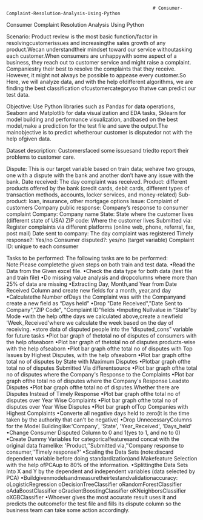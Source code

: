                                                           # Consumer-Complaint-Resolution-Analysis-Using-Python
Consumer Complaint Resolution Analysis Using Python

Scenario:
  Product review is the most basic function/factor in resolvingcustomerissues and increasingthe sales growth of any product.Wecan understandtheir mindset toward our service withoutasking each customer.When consumers are unhappywith some aspect of a business, they reach out to customer service and might raise a complaint. Companiestry their best to resolve the complaints that they receive. However, it might not always be possible to appease every customer.So Here, we will analyze data, and with the help ofdifferent algorithms, we are finding the best classification ofcustomercategoryso thatwe can predict our test data.

Objective:
  Use Python libraries such as Pandas for data operations, Seaborn and Matplotlib for data visualization and EDA tasks, Sklearn for model building and performance visualization, andbased on the best model,make a prediction for the test file and save the output.The mainobjective is to predict whetherour customer is disputedor not with the help ofgiven data.

Dataset description:
  Customersfaced some issuesand triedto report their problems to customer care.
  
  Dispute: This is our target variable based on train data; wehave two groups, one with a dispute with the bank and another don’t have any issue with the bank.
  Date received: The day complaint was received.
  Product: different products offered by the bank (credit cards, debit cards, different types of transaction methods, accounts, locker services, and money-related)
  Sub-product: loan, insurance, other mortgage options
  Issue: Complaint of customers 
  Company public response: Company’s response to consumer complaint
  Company: Company name
  State: State where the customer lives (different state of USA)
  ZIP code: Where the customer lives
  Submitted via: Register complaints via different platforms (online web, phone, referral, fax, post mail) 
  Date sent to company: The day complaint was registered
  Timely response?: Yes/no
  Consumer disputed?: yes/no (target variable)
  Complaint ID: unique to each consumer

Tasks to be performed:
  The following tasks are to be performed:
  Note:Please completethe given steps on both train and test data.
    •Read the Data from the Given excel file.
    •Check the data type for both data (test file and train file)
    •Do missing value analysis and dropcolumns where more than 25% of data are missing 
    •Extracting Day, Month,and Year from Date Received Column and create new fields for a month, year,and day 
    •Calculatethe Number ofDays the Complaint was with the Companyand create a new field as “Days held”
    •Drop "Date Received","Date Sent to Company","ZIP Code", "Complaint ID"fields
    •Imputing Nullvalue in “State”by Mode
    •with the help ofthe days we calculated above,create a newfield 'Week_Received'where we calculate the week based on the day of receiving.
    •store data of disputed people into the “disputed_cons” variable for future tasks 
    •Plot bar graph of thetotal no of disputes of consumers with the help ofseaborn
    •Plot bar graph of thetotal no of disputes products-wise with the help ofseaborn
    •Plot bar graph ofthe total no of disputes with Top Issues by Highest Disputes, with the help ofseaborn
    •Plot bar graph ofthe total no of disputes by State with Maximum Disputes
    •Plotbar graph ofthe total no of disputes Submitted Via differentsource
    •Plot bar graph ofthe total no of disputes where the Company's Response to the Complaints
    •Plot bar graph ofthe total no of disputes where the Company's Response Leadsto Disputes
    •Plot bar graph ofthe total no of disputes.Whether there are Disputes Instead of Timely Response
    •Plot bar graph ofthe total no of disputes over Year Wise Complaints
    •Plot bar graph ofthe total no of disputes over Year Wise Disputes
    •Plot bar graph ofTop Companies with Highest Complaints
    •Converte all negative days held to zero(it is the time taken by the authority that can't be negative)
    •Drop UnnecessaryColumns for the Model Buildinglike:'Company', 'State', 'Year_Received', 'Days_held'
    •Change Consumer Disputed Column to 0 and 1(yes to 1, and no to 0)
    •Create Dummy Variables for categoricalfeaturesand concat with the original data framelike: 'Product,’'Submitted via,’'Company response to consumer,’'Timely response?'
    •Scaling the Data Sets (note:discard dependent variable before doing standardization)and Makefeature Selection with the help ofPCAup to 80% of the information.
    •Splittingthe Data Sets Into X and Y by the dependent and independent variables (data selected by PCA)
•Buildgivenmodelsandmeasuretheirtestandvalidationaccuracy:
      oLogisticRegression
      oDecisionTreeClassifier
      oRandomForestClassifier
      oAdaBoostClassifier
      oGradientBoostingClassifier
      oKNeighborsClassifier
      oXGBClassifier
•Whoever gives the most accurate result uses it and predicts the outcomefor the test file and fills its dispute column so the business team can take some action accordingly.


